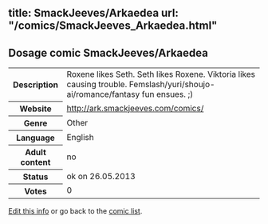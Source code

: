 title: SmackJeeves/Arkaedea
url: "/comics/SmackJeeves_Arkaedea.html"
---
Dosage comic SmackJeeves/Arkaedea
-----------------------------------------

<p id="msg"></p>
<script type="text/javascript">
if (window.location.search === '?edit_info_mail=sent_ok') {
  var elem = document.getElementById("msg");
  elem.innerHTML = 'Edited information sucessfully sent for review, which is usually done daily. Thanks!';
  elem.className = 'ok';
}
</script>
<table class="comicinfo">
<tr>
<th>Description</th><td>Roxene likes Seth. Seth likes Roxene. Viktoria likes causing trouble. Femslash/yuri/shoujo-ai/romance/fantasy fun ensues. ;)</td>
</tr>
<tr>
<th>Website</th><td><a href="http://ark.smackjeeves.com/comics/">http://ark.smackjeeves.com/comics/</a></td>
</tr>
<tr>
<th>Genre</th><td>Other</td>
</tr>
<tr>
<th>Language</th><td>English</td>
</tr>
<tr>
<th>Adult content</th><td>no</td>
</tr>
<tr>
<th>Status</th><td>ok on 26.05.2013</td>
</tr>
<tr>
<th>Votes</th><td>0</td>
</tr>
</table>

[Edit this info](SmackJeeves_Arkaedea_edit.html) or go back to the [comic list](../comic-index.html).
